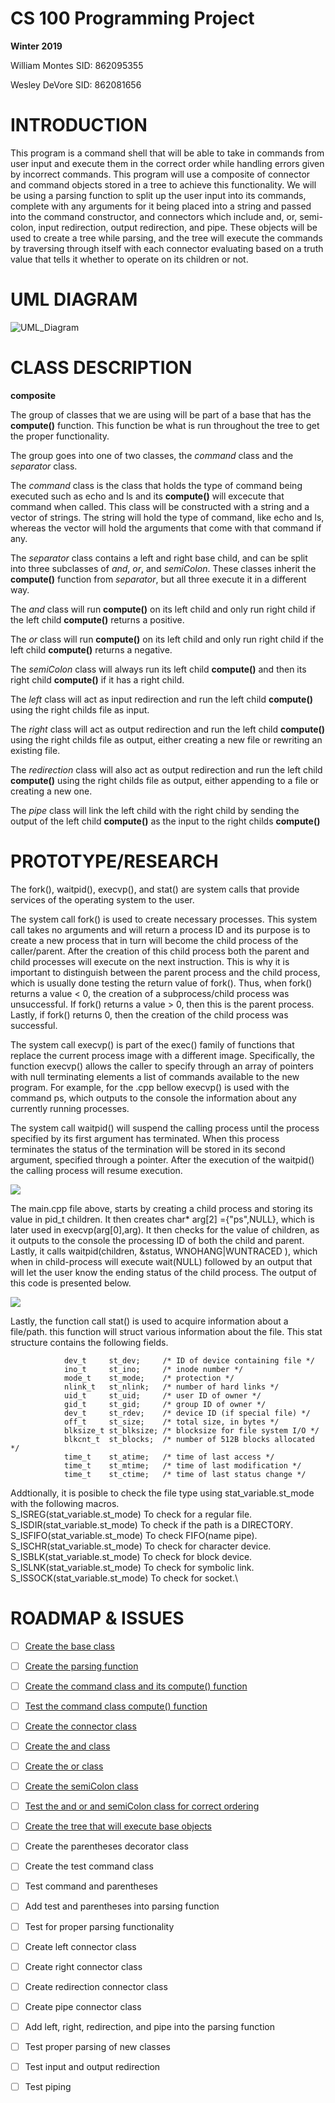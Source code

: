 

# CS 100 Programming Project
**Winter 2019**

William Montes SID: 862095355

Wesley DeVore	 SID: 862081656


# INTRODUCTION

This program is a command shell that will be able to take in commands from user input and execute them in the correct order while handling errors given by incorrect commands. This program will use a composite of connector and command objects stored in a tree to achieve this functionality. We will be using a parsing function to split up the user input into its commands, complete with any arguments for it being placed into a string and passed into the command constructor, and connectors which include and, or, semi-colon, input redirection, output redirection, and pipe. These objects will be used to create a tree while parsing, and the tree will execute the commands by traversing through itself with each connector evaluating based on a truth value that tells it whether to operate on its children or not.

# UML DIAGRAM

![UML_Diagram](/images/uml_100_final.jpeg)

# CLASS DESCRIPTION

**composite**

The group of classes that we are using will be part of a base that has the **compute()** function. This function be what is run throughout the tree to get the proper functionality.

The group goes into one of two classes, the *command* class and the *separator* class.

The *command* class is the class that holds the type of command being executed such as echo and ls and its **compute()** will excecute that command when called. This class will be constructed with a string and a vector of strings. The string will hold the type of command, like echo and ls, whereas the vector will hold the arguments that come with that command if any.

The *separator* class contains a left and right base child, and can be split into three subclasses of *and*, *or*, and *semiColon*. These classes inherit the **compute()** function from *separator*, but all three execute it in a different way. 

The *and* class will run **compute()** on its left child and only run right child if the left child **compute()** returns a positive. 

The *or* class will run **compute()** on its left child and only run right child if the left child **compute()** returns a negative. 

The *semiColon* class will always run its left child **compute()** and then its right child **compute()** if it has a right child.

The *left* class will act as input redirection and run the left child **compute()** using the right childs file as input.

The *right* class will act as output redirection and run the left child **compute()** using the right childs file as output, either creating a new file or rewriting an existing file.

The *redirection* class will also act as output redirection and run the left child **compute()** using the right childs file as output, either appending to a file or creating a new one.

The *pipe* class will link the left child with the right child by sending the output of the left child **compute()** as the input to the right childs **compute()**

# PROTOTYPE/RESEARCH
The fork(), waitpid(), execvp(), and stat() are system calls that provide services of the operating system to the user. 

The system call fork() is used to create necessary processes. This system call takes no arguments and will return a process ID and its
purpose is to create a new process that in turn will become the child process of the caller/parent. After the creation of this child process both the parent and child processes will execute on the next instruction. This is why it is important to distinguish between the parent process and the child process, which is usually done testing the return value of fork(). Thus, when fork() returns a value < 0, the creation of a subprocess/child process was unsuccessful. If fork() returns a value > 0,  then this is the parent process. Lastly, if fork() returns 0, then the creation of the child process was successful. 

The system call execvp()  is part of the exec() family of functions that replace the current process image with a different image. Specifically, the function execvp() allows the caller to specify through an array of pointers with null terminating elements a list of commands available to the new program. For example, for the .cpp bellow execvp() is used with the command ps, which outputs to the console the information about any currently running processes. 

The system call waitpid() will suspend the calling process until the process specified by its first argument has terminated. When this process terminates the status of the termination will be stored in its second argument, specified through a pointer. After the execution of the waitpid() the calling process will resume execution. 

![](images/main.png)


The main.cpp file above, starts by creating a child process and storing its value in pid_t children. It then creates char* arg[2] ={"ps",NULL}, which is later used in execvp(arg[0],arg). It then checks for the value of children, as it outputs to the console the processing ID of both the child and parent. Lastly, it calls waitpid(children, &status, WNOHANG|WUNTRACED ), which when in child-process will execute wait(NULL) followed by an output that will let the user know the ending status of the child process. The output of this code is presented below.

![](images/output.jpg)

Lastly, the function call stat() is used to acquire information about a file/path. this function will struct various information about the file. This stat structure contains the following fields. 


                dev_t     st_dev;     /* ID of device containing file */
                ino_t     st_ino;     /* inode number */
                mode_t    st_mode;    /* protection */
                nlink_t   st_nlink;   /* number of hard links */
                uid_t     st_uid;     /* user ID of owner */
                gid_t     st_gid;     /* group ID of owner */
                dev_t     st_rdev;    /* device ID (if special file) */
                off_t     st_size;    /* total size, in bytes */
                blksize_t st_blksize; /* blocksize for file system I/O */
                blkcnt_t  st_blocks;  /* number of 512B blocks allocated */
                time_t    st_atime;   /* time of last access */
                time_t    st_mtime;   /* time of last modification */
                time_t    st_ctime;   /* time of last status change */ 


Addtionally, it is posible to check the file type using stat_variable.st_mode with the following macros.\
S_ISREG(stat_variable.st_mode)  To check for a regular file.\
S_ISDIR(stat_variable.st_mode)  To check if the path is a DIRECTORY.\
S_ISFIFO(stat_variable.st_mode) To check FIFO(name pipe).\
S_ISCHR(stat_variable.st_mode)  To check for character device.\
S_ISBLK(stat_variable.st_mode)  To check for block device.\
S_ISLNK(stat_variable.st_mode)  To check for symbolic link.\
S_ISSOCK(stat_variable.st_mode) To check for socket.\



# ROADMAP & ISSUES

- [ ] [Create the base class](https://github.com/cs100/assignment-cs-100-wes-will/issues/4#issue-406038685)

- [ ] [Create the parsing function](https://github.com/cs100/assignment-cs-100-wes-will/issues/2#issue-406038594)

- [ ] [Create the command class and its compute() function](https://github.com/cs100/assignment-cs-100-wes-will/issues/6#issue-406038747)

- [ ] [Test the command class compute() function](https://github.com/cs100/assignment-cs-100-wes-will/issues/7#issue-406038798)

- [ ] [Create the connector class](https://github.com/cs100/assignment-cs-100-wes-will/issues/5#issue-406038698)

- [ ] [Create the and class](https://github.com/cs100/assignment-cs-100-wes-will/issues/8#issue-406038829)

- [ ] [Create the or class](https://github.com/cs100/assignment-cs-100-wes-will/issues/9#issue-406038852)

- [ ] [Create the semiColon class](https://github.com/cs100/assignment-cs-100-wes-will/issues/10#issue-406038892)

- [ ] [Test the and or and semiColon class for correct ordering](https://github.com/cs100/assignment-cs-100-wes-will/issues/11#issue-406038956)

- [ ] [Create the tree that will execute base objects](https://github.com/cs100/assignment-cs-100-wes-will/issues/12#issue-406039017)

- [ ] Create the parentheses decorator class

- [ ] Create the test command class

- [ ] Test command and parentheses

- [ ] Add test and parentheses into parsing function

- [ ] Test for proper parsing functionality

- [ ] Create left connector class

- [ ] Create right connector class

- [ ] Create redirection connector class

- [ ] Create pipe connector class

- [ ] Add left, right, redirection, and pipe into the parsing function

- [ ] Test proper parsing of new classes

- [ ] Test input and output redirection

- [ ] Test piping

